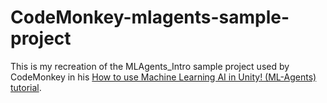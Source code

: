 # CodeMonkey-mlagents-sample-project

This is my recreation of the MLAgents_Intro sample project used by CodeMonkey in his [How to use Machine Learning AI in Unity! (ML-Agents) tutorial]([url](https://www.youtube.com/watch?v=zPFU30tbyKs)https://www.youtube.com/watch?v=zPFU30tbyKs).
